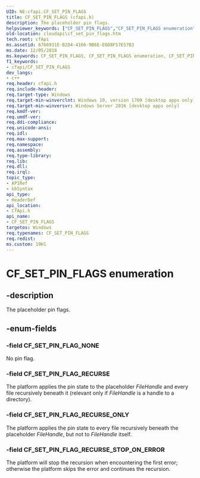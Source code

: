 ```yaml
---
UID: NE:cfapi.CF_SET_PIN_FLAGS
title: CF_SET_PIN_FLAGS (cfapi.h)
description: The placeholder pin flags.helpviewer_keywords: ["CF_SET_PIN_FLAGS","CF_SET_PIN_FLAGS enumeration","CF_SET_PIN_FLAG_NONE","CF_SET_PIN_FLAG_RECURSE","CF_SET_PIN_FLAG_RECURSE_ONLY","CF_SET_PIN_FLAG_RECURSE_STOP_ON_ERROR","cfapi/CF_SET_PIN_FLAGS","cfapi/CF_SET_PIN_FLAG_NONE","cfapi/CF_SET_PIN_FLAG_RECURSE","cfapi/CF_SET_PIN_FLAG_RECURSE_ONLY","cfapi/CF_SET_PIN_FLAG_RECURSE_STOP_ON_ERROR","cloudApi.cf_set_pin_flags"]
old-location: cloudapi\cf_set_pin_flags.htm
tech.root: cfApi
ms.assetid: 6766931E-B2D4-4166-9B6E-E6D8F57E57B3
ms.date: 12/05/2018
ms.keywords: CF_SET_PIN_FLAGS, CF_SET_PIN_FLAGS enumeration, CF_SET_PIN_FLAG_NONE, CF_SET_PIN_FLAG_RECURSE, CF_SET_PIN_FLAG_RECURSE_ONLY, CF_SET_PIN_FLAG_RECURSE_STOP_ON_ERROR, cfapi/CF_SET_PIN_FLAGS, cfapi/CF_SET_PIN_FLAG_NONE, cfapi/CF_SET_PIN_FLAG_RECURSE, cfapi/CF_SET_PIN_FLAG_RECURSE_ONLY, cfapi/CF_SET_PIN_FLAG_RECURSE_STOP_ON_ERROR, cloudApi.cf_set_pin_flags
f1_keywords:
- cfapi/CF_SET_PIN_FLAGS
dev_langs:
- c++
req.header: cfapi.h
req.include-header: 
req.target-type: Windows
req.target-min-winverclnt: Windows 10, version 1709 [desktop apps only]
req.target-min-winversvr: Windows Server 2016 [desktop apps only]
req.kmdf-ver: 
req.umdf-ver: 
req.ddi-compliance: 
req.unicode-ansi: 
req.idl: 
req.max-support: 
req.namespace: 
req.assembly: 
req.type-library: 
req.lib: 
req.dll: 
req.irql: 
topic_type:
- APIRef
- kbSyntax
api_type:
- HeaderDef
api_location:
- CfApi.h
api_name:
- CF_SET_PIN_FLAGS
targetos: Windows
req.typenames: CF_SET_PIN_FLAGS
req.redist: 
ms.custom: 19H1
---
```


# CF_SET_PIN_FLAGS enumeration


## -description


The placeholder pin flags.


## -enum-fields




### -field CF_SET_PIN_FLAG_NONE

No pin flag.


### -field CF_SET_PIN_FLAG_RECURSE

The platform applies the pin state to the placeholder <i>FileHandle</i> and every file recursively beneath it (relevant only if <i>FileHandle</i> is a handle to a directory).


### -field CF_SET_PIN_FLAG_RECURSE_ONLY

The platform applies the pin state to every file recursively beneath the placeholder <i>FileHandle</i>, but not to <i>FileHandle</i> itself.


### -field CF_SET_PIN_FLAG_RECURSE_STOP_ON_ERROR

The platform will stop the recursion when encountering the first error; otherwise the platform skips the error and continues the recursion.

